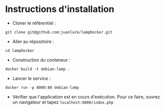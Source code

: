 # Instructions d'installation

- Cloner le référentiel :
```shell
git clone git@github.com:juanluck/lampDocker.git
```

- Aller au répositoire :
```shell
cd lampDocker
```

- Construction du conteneur :
```
docker build -t debian-lamp .
```
- Lancer le service :
```
docker run -p 8000:80 debian-lamp
```

- Vérifier que l'application est en cours d'exécution. Pour ce faire, ouvrez un navigateur et tapez ```localhost:8000/index.php```
